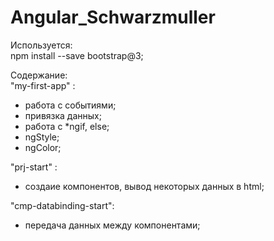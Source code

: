 # Angular_Schwarzmuller
Используется: <br>
npm install --save bootstrap@3;

Содержание:<br>
"my-first-app" : <br>
- работа с событиями;
- привязка данных;
- работа с *ngif, else;
- ngStyle;
- ngColor;

"prj-start" : <br>
- создаие компонентов, вывод некоторых данных в html;

"cmp-databinding-start": <br>
- передача данных между компонентами;